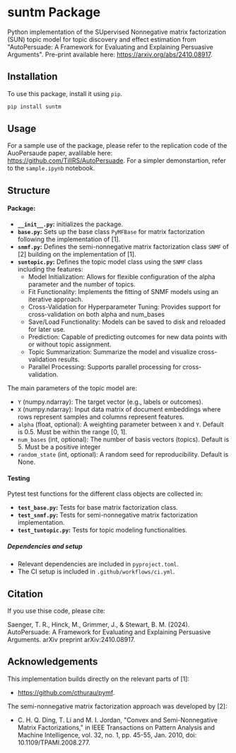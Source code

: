 # suntm Package
Python implementation of the SUpervised Nonnegative matrix factorization (SUN) topic model for topic discovery and effect estimation from "AutoPersuade: A Framework for Evaluating and Explaining Persuasive Arguments".
Pre-print available here: https://arxiv.org/abs/2410.08917.

## Installation
To use this package, install it using `pip`.
```bash
pip install suntm
```

## Usage
For a sample use of the package, please refer to the replication code of the AuoPersaude paper, avalilable here: https://github.com/TillRS/AutoPersuade.
For a simpler demonstartion, refer to the `sample.ipynb` notebook.

## Structure
#### Package:
- **`__init__.py`:** initializes the package.
- **`base.py`:** Sets up the base class `PyMFBase` for matrix factorization following the implementation of [1].
- **`snmf.py`:** Defines the semi-nonnegative matrix factorization class `SNMF` of [2] building on the implementation of [1].
- **`suntopic.py`:** Defines the topic model class using the `SNMF` class including the features:
    - Model Initialization: Allows for flexible configuration of the alpha parameter and the number of topics.
    - Fit Functionality: Implements the fitting of SNMF models using an iterative approach.
    - Cross-Validation for Hyperparameter Tuning: Provides support for cross-validation on both alpha and num_bases
    - Save/Load Functionality: Models can be saved to disk and reloaded for later use.
    - Prediction: Capable of predicting outcomes for new data points with or without topic assignment.
    - Topic Summarization: Summarize the model and visualize cross-validation results.
    - Parallel Processing: Supports parallel processing for cross-validation.

The main parameters of the topic model are:
- `Y` (numpy.ndarray): The target vector (e.g., labels or outcomes).
- `X` (numpy.ndarray): Input data matrix of document embeddings where rows represent samples and columns represent features.
- `alpha` (float, optional): A weighting parameter between `X` and `Y`. Default is 0.5. Must be within the range [0, 1].
- `num_bases` (int, optional): The number of basis vectors (topics). Default is 5. Must be a positive integer
- `random_state` (int, optional): A random seed for reproducibility. Default is None.

#### Testing
Pytest test functions for the different class objects are collected in:
- **`test_base.py`:** Tests for base matrix factorization class.
- **`test_snmf.py`:** Tests for semi-nonnegative matrix factorization implementation.
- **`test_tuntopic.py`:** Tests for topic modeling functionalities.

##### Dependencies and setup
- Relevant dependencies are included in `pyproject.toml`.
- The CI setup is included in `.github/workflows/ci.yml`.

## Citation
If you use thise code, please cite:

Saenger, T. R., Hinck, M., Grimmer, J., & Stewart, B. M. (2024). AutoPersuade: A Framework for Evaluating and Explaining Persuasive Arguments. arXiv preprint arXiv:2410.08917.


## Acknowledgements

This implementation builds directly on the relevant parts of [1]:
- https://github.com/cthurau/pymf.

The semi-nonnegative matrix factorization approach was developed by [2]:
- C. H. Q. Ding, T. Li and M. I. Jordan, "Convex and Semi-Nonnegative Matrix Factorizations," in IEEE Transactions on Pattern Analysis and Machine Intelligence, vol. 32, no. 1, pp. 45-55, Jan. 2010, doi: 10.1109/TPAMI.2008.277.

